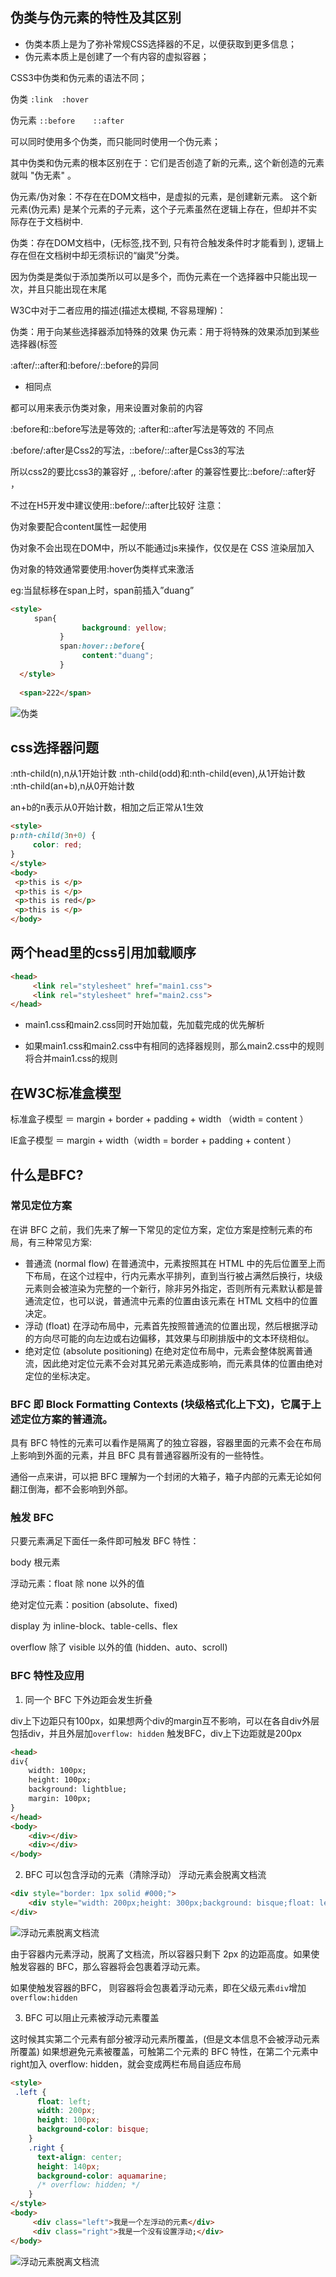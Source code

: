 ## 伪类与伪元素的特性及其区别

* 伪类本质上是为了弥补常规CSS选择器的不足，以便获取到更多信息；
* 伪元素本质上是创建了一个有内容的虚拟容器；

CSS3中伪类和伪元素的语法不同；  

伪类  `:link  :hover`         

伪元素  `::before    ::after`

可以同时使用多个伪类，而只能同时使用一个伪元素；

其中伪类和伪元素的根本区别在于：它们是否创造了新的元素,,   这个新创造的元素就叫  "伪无素" 。

伪元素/伪对象：不存在在DOM文档中，是虚拟的元素，是创建新元素。 这个新元素(伪元素)  是某个元素的子元素，这个子元素虽然在逻辑上存在，但却并不实际存在于文档树中.

伪类：存在DOM文档中，(无标签,找不到,  只有符合触发条件时才能看到 ),  逻辑上存在但在文档树中却无须标识的“幽灵”分类。

因为伪类是类似于添加类所以可以是多个，而伪元素在一个选择器中只能出现一次，并且只能出现在末尾 

W3C中对于二者应用的描述(描述太模糊, 不容易理解)：

伪类：用于向某些选择器添加特殊的效果
伪元素：用于将特殊的效果添加到某些选择器(标签
 
:after/::after和:before/::before的异同
 

* 相同点

都可以用来表示伪类对象，用来设置对象前的内容

:before和::before写法是等效的; :after和::after写法是等效的
不同点

:before/:after是Css2的写法，::before/::after是Css3的写法

所以css2的要比css3的兼容好    ,,  :before/:after 的兼容性要比::before/::after好 ， 
 

不过在H5开发中建议使用::before/::after比较好
注意：

伪对象要配合content属性一起使用

伪对象不会出现在DOM中，所以不能通过js来操作，仅仅是在 CSS 渲染层加入

伪对象的特效通常要使用:hover伪类样式来激活

eg:当鼠标移在span上时，span前插入”duang”
```html
<style>
 　　 span{
                background: yellow;
           }
           span:hover::before{
                content:"duang";
           }
  </style>
  
  <span>222</span>
```

![伪类](./html/class.png)

## css选择器问题

:nth-child(n),n从1开始计数
:nth-child(odd)和:nth-child(even),从1开始计数
:nth-child(an+b),n从0开始计数

an+b的n表示从0开始计数，相加之后正常从1生效
```html
<style>
p:nth-child(3n+0) {
     color: red;
}
</style>
<body> 
 <p>this is </p>
 <p>this is </p>
 <p>this is red</p>
 <p>this is </p>
</body>

```
## 两个head里的css引用加载顺序
```html
<head>
     <link rel="stylesheet" href="main1.css">
     <link rel="stylesheet" href="main2.css">
</head>
```

* main1.css和main2.css同时开始加载，先加载完成的优先解析

* 如果main1.css和main2.css中有相同的选择器规则，那么main2.css中的规则将合并main1.css的规则

## 在W3C标准盒模型

标准盒子模型 ＝ margin + border + padding + width （width = content ）

IE盒子模型 ＝ margin + width（width = border + padding + content ）

## 什么是BFC?
### 常见定位方案
在讲 BFC 之前，我们先来了解一下常见的定位方案，定位方案是控制元素的布局，有三种常见方案:

* 普通流 (normal flow)
在普通流中，元素按照其在 HTML 中的先后位置至上而下布局，在这个过程中，行内元素水平排列，直到当行被占满然后换行，块级元素则会被渲染为完整的一个新行，除非另外指定，否则所有元素默认都是普通流定位，也可以说，普通流中元素的位置由该元素在 HTML 文档中的位置决定。
* 浮动 (float)
在浮动布局中，元素首先按照普通流的位置出现，然后根据浮动的方向尽可能的向左边或右边偏移，其效果与印刷排版中的文本环绕相似。
* 绝对定位 (absolute positioning)
在绝对定位布局中，元素会整体脱离普通流，因此绝对定位元素不会对其兄弟元素造成影响，而元素具体的位置由绝对定位的坐标决定。

### BFC 即 Block Formatting Contexts (块级格式化上下文)，它属于上述定位方案的普通流。

具有 BFC 特性的元素可以看作是隔离了的独立容器，容器里面的元素不会在布局上影响到外面的元素，并且 BFC 具有普通容器所没有的一些特性。

通俗一点来讲，可以把 BFC 理解为一个封闭的大箱子，箱子内部的元素无论如何翻江倒海，都不会影响到外部。

### 触发 BFC
只要元素满足下面任一条件即可触发 BFC 特性：

body 根元素

浮动元素：float 除 none 以外的值

绝对定位元素：position (absolute、fixed)

display 为 inline-block、table-cells、flex

overflow 除了 visible 以外的值 (hidden、auto、scroll)

### BFC 特性及应用
1. 同一个 BFC 下外边距会发生折叠

div上下边距只有100px，如果想两个div的margin互不影响，可以在各自div外层包括div，并且外层加`overflow: hidden` 触发BFC，div上下边距就是200px
```html
<head>
div{
    width: 100px;
    height: 100px;
    background: lightblue;
    margin: 100px;
}
</head>
<body>
    <div></div>
    <div></div>
</body>
```

2. BFC 可以包含浮动的元素（清除浮动）
浮动元素会脱离文档流
```html
<div style="border: 1px solid #000;">
    <div style="width: 200px;height: 300px;background: bisque;float: left;"></div>
</div>
```
![浮动元素脱离文档流](./html/float.png)

由于容器内元素浮动，脱离了文档流，所以容器只剩下 2px 的边距高度。如果使触发容器的 BFC，那么容器将会包裹着浮动元素。

如果使触发容器的BFC， 则容器将会包裹着浮动元素，即在父级元素`div`增加`overflow:hidden`

3. BFC 可以阻止元素被浮动元素覆盖

这时候其实第二个元素有部分被浮动元素所覆盖，(但是文本信息不会被浮动元素所覆盖) 如果想避免元素被覆盖，可触第二个元素的 BFC 特性，在第二个元素中right加入 overflow: hidden，就会变成两栏布局自适应布局
```html
<style>
 .left {
      float: left;
      width: 200px;
      height: 100px;
      background-color: bisque;
    }
    .right {
      text-align: center;
      height: 140px;
      background-color: aquamarine;
      /* overflow: hidden; */
    }
</style>
<body>
     <div class="left">我是一个左浮动的元素</div>
     <div class="right">我是一个没有设置浮动;</div>
</body>
```
![浮动元素脱离文档流](./html/left.png)
